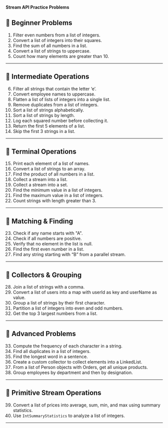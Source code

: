 **Stream API Practice Problems**

## 🔹 Beginner Problems

1. Filter even numbers from a list of integers.  
2. Convert a list of integers into their squares.  
3. Find the sum of all numbers in a list.  
4. Convert a list of strings to uppercase.  
5. Count how many elements are greater than 10.  

---

## 🔹 Intermediate Operations

6. Filter all strings that contain the letter ‘e’.  
7. Convert employee names to uppercase.  
8. Flatten a list of lists of integers into a single list.  
9. Remove duplicates from a list of integers.  
10. Sort a list of strings alphabetically.  
11. Sort a list of strings by length.  
12. Log each squared number before collecting it.  
13. Return the first 5 elements of a list.  
14. Skip the first 3 strings in a list.  

---

## 🔹 Terminal Operations

15. Print each element of a list of names.  
16. Convert a list of strings to an array.  
17. Find the product of all numbers in a list.  
18. Collect a stream into a list.  
19. Collect a stream into a set.  
20. Find the minimum value in a list of integers.  
21. Find the maximum value in a list of integers.  
22. Count strings with length greater than 3.  

---

## 🔹 Matching & Finding

23. Check if any name starts with "A".  
24. Check if all numbers are positive.  
25. Verify that no element in the list is null.  
26. Find the first even number in a list.  
27. Find any string starting with “B” from a parallel stream.  

---

## 🔹 Collectors & Grouping

28. Join a list of strings with a comma.  
29. Convert a list of users into a map with userId as key and userName as value.  
30. Group a list of strings by their first character.  
31. Partition a list of integers into even and odd numbers.  
32. Get the top 3 largest numbers from a list.  

---

## 🔹 Advanced Problems

33. Compute the frequency of each character in a string.  
34. Find all duplicates in a list of integers.  
35. Find the longest word in a sentence.  
36. Create a custom collector to collect elements into a LinkedList.  
37. From a list of Person objects with Orders, get all unique products.  
38. Group employees by department and then by designation.  

---

## 🔹 Primitive Stream Operations

39. Convert a list of prices into average, sum, min, and max using summary statistics.  
40. Use `IntSummaryStatistics` to analyze a list of integers.  

---
